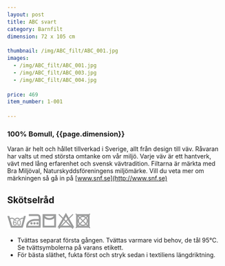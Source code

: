 ```yaml
---
layout: post
title: ABC svart
category: Barnfilt
dimension: 72 x 105 cm

thumbnail: /img/ABC_filt/ABC_001.jpg
images: 
  - /img/ABC_filt/ABC_001.jpg
  - /img/ABC_filt/ABC_003.jpg
  - /img/ABC_filt/ABC_004.jpg

price: 469
item_number: 1-001 

---
```


### 100% Bomull, {{page.dimension}}

Varan är helt och hållet tillverkad i Sverige, allt från design till väv. Råvaran har valts ut med största omtanke om vår miljö. Varje väv är ett hantverk, vävt med lång erfarenhet och svensk vävtradition.
Filtarna är märkta med Bra Miljöval, Naturskyddsföreningens miljömärke. Vill du veta mer om märkningen så gå in på [www.snf.se](http://www.snf.se)

## Skötselråd  

![tvättråd](/img/icons/caresymbols.png)
- Tvättas separat första gången. Tvättas varmare vid behov, de tål 95°C. Se tvättsymbolerna på varans etikett.
- För bästa släthet, fukta först och stryk sedan i textiliens längdriktning.
